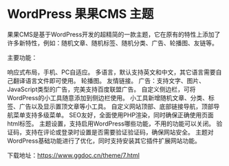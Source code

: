 # WordPress 果果CMS 主题
果果CMS是基于WordPress开发的超精简的一款主题，它在原有的特性上添加了许多新特性，例如：随机文章、随机标签、随机分类、广告、轮播图、友链等。

主要功能：

响应式布局，手机、PC自适应。
多语言，默认支持英文和中文，其它语言需要自己翻译语言文件即可使用。
轮播图。
友情链接。
广告：支持文字、图片、JavaScript类型的广告，完美支持百度联盟广告。
自定义侧边栏，可将WordPress的小工具随意添加到侧边栏使用。
小工具新增随机文章、分类、标签、广告以及显示置顶文章等小工具。
自定义网站顶部、底部链接导航，顶部导航菜单支持多级菜单。
SEO友好，全面使用PHP渲染，同时确保正确使用页面html标签。
主题设置，支持启用WordPress哪些功能，不用的功能可以关闭。
验证码，支持在评论或登录时设置是否需要验证验证码，确保网站安全。
主题对WordPress基础功能进行了优化，同时支持安装其它插件扩展网站功能。

下载地址：https://www.ggdoc.cn/theme/7.html
